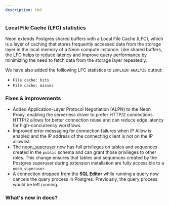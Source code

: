 ```yaml
---
description: tbd
---
```




### Local File Cache (LFC) statistics

Neon extends Postgres shared buffers with a Local File Cache (LFC), which is a layer of caching that stores frequently accessed data from the storage layer in the local memory of a Neon compute instance. Like shared buffers, the LFC helps to reduce latency and improve query performance by minimizing the need to fetch data from the storage layer repeatedly.

We have also added the folliowing LFC statistics to `EXPLAIN ANALYZE` output:

- `File cache: hits`
- `File cache: misses`

### Fixes & improvements

- Added Application-Layer Protocol Negotiation (ALPN) to the Neon Proxy, enabling the serverless driver to prefer HTTP/2 connections. HTTP/2 allows for better connection reuse and can reduce edge latency for high-concurrency workflows.
- Improved error messaging for connection failures when IP Allow is enabled and the IP address of the connecting client is not on the IP allowlist.
- The [neon_superuser](/docs/manage/roles#the-neonsuperuser-role) now has full privileges on tables and sequences created in the `public` schema and can grant those privileges to other roles. This change ensures that tables and sequences created by the Postgres superuser during extension installation are fully accessible to a `neon_superuser`.
- A connection dropped from the **SQL Editor** while running a query now cancels the query process in Postgres. Previously, the query process would be left running.


### What's new in docs?


